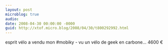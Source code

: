 ```yaml
---
layout: post
microblog: true
audio: 
date: 2008-04-30 00:00:00 -0000
guid: http://xtof.micro.blog/2008/04/30/t800292992.html
---
```

esprit vélo a vendu mon #mobiky - vu un vélo de geek en carbone... 4600 €
